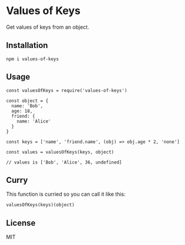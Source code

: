 # Values of Keys

Get values of keys from an object.

## Installation

```
npm i values-of-keys
```

## Usage

```ecmascript 6
const valuesOfKeys = require('values-of-keys')

const object = {
  name: 'Bob',
  age: 18,
  friend: {
    name: 'Alice'
  }
}

const keys = ['name', 'friend.name', (obj) => obj.age * 2, 'none']

const values = valuesOfKeys(keys, object)

// values is ['Bob', 'Alice', 36, undefined]
```

## Curry

This function is curried so you can call it like this:

```
valuesOfKeys(keys)(object)
```

## License

MIT